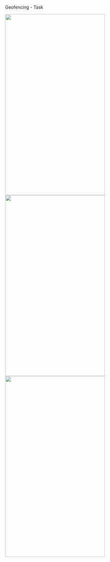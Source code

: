 Geofencing - Task


<img src="https://user-images.githubusercontent.com/47243793/169714978-9962dae9-8123-4edc-92a9-30ec32f152d4.jpg" height="580px" width="320px">
<img src="https://user-images.githubusercontent.com/47243793/169714986-022b2bd2-dbe9-411d-b46f-2300c42955aa.jpg" height="580px" width="320px">
<img src="https://user-images.githubusercontent.com/47243793/169714990-4d546e6a-e0de-4a01-a699-3c8607c13497.jpg" height="580px" width="320px">
